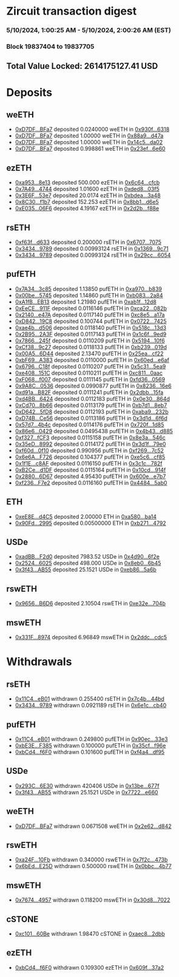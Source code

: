 # Zircuit transaction digest
### 5/10/2024, 1:00:25 AM - 5/10/2024, 2:00:26 AM (EST)
### Block 19837404 to 19837705

## Total Value Locked: 2614175127.41 USD

# Deposits
## weETH
- [0xD7DF...BFa7](https://etherscan.io/address/0xD7DF7E085214743530afF339aFC420c7c720BFa7) deposited 0.0240000 weETH in [0x930f...6318](https://etherscan.io/tx/0xD7DF7E085214743530afF339aFC420c7c720BFa7)
- [0xD7DF...BFa7](https://etherscan.io/address/0xD7DF7E085214743530afF339aFC420c7c720BFa7) deposited 1.00000 weETH in [0x88a9...d47a](https://etherscan.io/tx/0xD7DF7E085214743530afF339aFC420c7c720BFa7)
- [0xD7DF...BFa7](https://etherscan.io/address/0xD7DF7E085214743530afF339aFC420c7c720BFa7) deposited 1.00000 weETH in [0x14c5...da02](https://etherscan.io/tx/0xD7DF7E085214743530afF339aFC420c7c720BFa7)
- [0xD7DF...BFa7](https://etherscan.io/address/0xD7DF7E085214743530afF339aFC420c7c720BFa7) deposited 0.998861 weETH in [0x23ef...6e60](https://etherscan.io/tx/0xD7DF7E085214743530afF339aFC420c7c720BFa7)
## ezETH
- [0xa953...8e13](https://etherscan.io/address/0xa953199f569B65977b649c428dF7883CB2378e13) deposited 500.000 ezETH in [0x6c64...cfcb](https://etherscan.io/tx/0xa953199f569B65977b649c428dF7883CB2378e13)
- [0x7A49...4744](https://etherscan.io/address/0x7A493Be5c2ce014cD049Bf178a1ac0Db1B434744) deposited 1.01600 ezETH in [0xded8...03f5](https://etherscan.io/tx/0x7A493Be5c2ce014cD049Bf178a1ac0Db1B434744)
- [0x3E6F...53e7](https://etherscan.io/address/0x3E6F93ED7A1b0187B7967597644A5993C00953e7) deposited 20.0174 ezETH in [0xbdea...3a48](https://etherscan.io/tx/0x3E6F93ED7A1b0187B7967597644A5993C00953e7)
- [0x8C30...f1b7](https://etherscan.io/address/0x8C30fBaC2143e5467B1c3FDf485eBFa9133Af1b7) deposited 152.253 ezETH in [0x8bb1...d6e5](https://etherscan.io/tx/0x8C30fBaC2143e5467B1c3FDf485eBFa9133Af1b7)
- [0xE035...06F6](https://etherscan.io/address/0xE0352Dbcc442820f0FAD9506C77E6a669BaF06F6) deposited 4.19167 ezETH in [0x2d2b...f88e](https://etherscan.io/tx/0xE0352Dbcc442820f0FAD9506C77E6a669BaF06F6)
## rsETH
- [0xf63f...d633](https://etherscan.io/address/0xf63f0AB810785397E71f48dd158f475D3559d633) deposited 0.200000 rsETH in [0x6707...7075](https://etherscan.io/tx/0xf63f0AB810785397E71f48dd158f475D3559d633)
- [0x3434...9789](https://etherscan.io/address/0x34349c5569e7B846c3558961552D2202760A9789) deposited 0.00993124 rsETH in [0x1369...9c71](https://etherscan.io/tx/0x34349c5569e7B846c3558961552D2202760A9789)
- [0x3434...9789](https://etherscan.io/address/0x34349c5569e7B846c3558961552D2202760A9789) deposited 0.00993124 rsETH in [0x29cc...6054](https://etherscan.io/tx/0x34349c5569e7B846c3558961552D2202760A9789)
## pufETH
- [0x7A34...3c85](https://etherscan.io/address/0x7A34C7AaEF4382FBf0f674580566Fd1740d83c85) deposited 1.13850 pufETH in [0xa970...b839](https://etherscan.io/tx/0x7A34C7AaEF4382FBf0f674580566Fd1740d83c85)
- [0x00be...5745](https://etherscan.io/address/0x00be6208d00536469A3beB12CEAd2F4AbE465745) deposited 1.14860 pufETH in [0xb083...2a84](https://etherscan.io/tx/0x00be6208d00536469A3beB12CEAd2F4AbE465745)
- [0xA1fB...EB13](https://etherscan.io/address/0xA1fB0F6235286caC4dF4F1a117cd159BfAeaEB13) deposited 1.21980 pufETH in [0xab1f...12d8](https://etherscan.io/tx/0xA1fB0F6235286caC4dF4F1a117cd159BfAeaEB13)
- [0xEeCE...911F](https://etherscan.io/address/0xEeCE26a5d196741eD60f49B400857101406A911F) deposited 0.0116146 pufETH in [0xca22...082b](https://etherscan.io/tx/0xEeCE26a5d196741eD60f49B400857101406A911F)
- [0x2140...e47A](https://etherscan.io/address/0x21402586F1B01f7fb3E4b01c995D366bdE9ce47A) deposited 0.0117140 pufETH in [0xc8e5...a17a](https://etherscan.io/tx/0x21402586F1B01f7fb3E4b01c995D366bdE9ce47A)
- [0xD842...19C8](https://etherscan.io/address/0xD84287E85bda75D46912A77F8dcE13aFA62a19C8) deposited 0.100744 pufETH in [0x0722...7425](https://etherscan.io/tx/0xD84287E85bda75D46912A77F8dcE13aFA62a19C8)
- [0xae4b...d506](https://etherscan.io/address/0xae4b10d295884e5762cc08b09FfC45053dc8d506) deposited 0.0118140 pufETH in [0x518c...13d3](https://etherscan.io/tx/0xae4b10d295884e5762cc08b09FfC45053dc8d506)
- [0x2B95...2A3F](https://etherscan.io/address/0x2B9567e57E14Fd42112a4aA35E3060F7a2862A3F) deposited 0.0117143 pufETH in [0x1c6f...9ed9](https://etherscan.io/tx/0x2B9567e57E14Fd42112a4aA35E3060F7a2862A3F)
- [0x7866...245f](https://etherscan.io/address/0x7866EcD53Ec30e90953554F3680aC69d9C31245f) deposited 0.0110209 pufETH in [0x5194...10f6](https://etherscan.io/tx/0x7866EcD53Ec30e90953554F3680aC69d9C31245f)
- [0xCf38...9c27](https://etherscan.io/address/0xCf38a1B28D3290F2156fd3C92e332890B3A39c27) deposited 0.0118133 pufETH in [0xb239...019d](https://etherscan.io/tx/0xCf38a1B28D3290F2156fd3C92e332890B3A39c27)
- [0x00A5...6D44](https://etherscan.io/address/0x00A5D33b78A52cf570880873e1c91f7BfB386D44) deposited 2.13470 pufETH in [0x25ea...cf22](https://etherscan.io/tx/0x00A5D33b78A52cf570880873e1c91f7BfB386D44)
- [0xbF69...A383](https://etherscan.io/address/0xbF696e7e4339f7b5a7dB7f6eFF24F81c4AC0A383) deposited 0.0110000 pufETH in [0x60ed...e6af](https://etherscan.io/tx/0xbF696e7e4339f7b5a7dB7f6eFF24F81c4AC0A383)
- [0x6796...C18f](https://etherscan.io/address/0x679674E7621e1D364F8B492b02A052C05904C18f) deposited 0.0110207 pufETH in [0x5c31...5ea9](https://etherscan.io/tx/0x679674E7621e1D364F8B492b02A052C05904C18f)
- [0xe408...151C](https://etherscan.io/address/0xe408478aF11f2FEB5571Bb5c70eB2d69C798151C) deposited 0.0110211 pufETH in [0xc811...0aac](https://etherscan.io/tx/0xe408478aF11f2FEB5571Bb5c70eB2d69C798151C)
- [0xF068...f007](https://etherscan.io/address/0xF06862889BDb58b17F69F9170008AC7509E7f007) deposited 0.0111145 pufETH in [0xfd36...0569](https://etherscan.io/tx/0xF06862889BDb58b17F69F9170008AC7509E7f007)
- [0x9A8C...0536](https://etherscan.io/address/0x9A8C33eE5d68Df1eFEbaFA4b73bb7d59B6930536) deposited 0.0990877 pufETH in [0x8236...16e6](https://etherscan.io/tx/0x9A8C33eE5d68Df1eFEbaFA4b73bb7d59B6930536)
- [0xd91a...B82F](https://etherscan.io/address/0xd91abb97A33d748B706bd74E268Dd651a680B82F) deposited 0.0111241 pufETH in [0x2dbb...15fa](https://etherscan.io/tx/0xd91abb97A33d748B706bd74E268Dd651a680B82F)
- [0xd4BB...6424](https://etherscan.io/address/0xd4BB9AbFe98fB315f9cdCEB2fb96F30F4C756424) deposited 0.0112183 pufETH in [0x0e30...864d](https://etherscan.io/tx/0xd4BB9AbFe98fB315f9cdCEB2fb96F30F4C756424)
- [0xCd70...8b66](https://etherscan.io/address/0xCd7008f66EA7cB45D85F25cCF240cdAFCdE18b66) deposited 0.0113179 pufETH in [0xb7d1...8eb7](https://etherscan.io/tx/0xCd7008f66EA7cB45D85F25cCF240cdAFCdE18b66)
- [0xD642...5fD8](https://etherscan.io/address/0xD64290d4E7AeF5Cf2fDd16BEAAdE1150e65f5fD8) deposited 0.0112193 pufETH in [0xaba9...232b](https://etherscan.io/tx/0xD64290d4E7AeF5Cf2fDd16BEAAdE1150e65f5fD8)
- [0xD74B...Ce56](https://etherscan.io/address/0xD74BE41547fe2b73ce76e27a235042783A3ECe56) deposited 0.0113186 pufETH in [0x3d1d...6f6d](https://etherscan.io/tx/0xD74BE41547fe2b73ce76e27a235042783A3ECe56)
- [0x57d7...4b4c](https://etherscan.io/address/0x57d7E6C084B424fB0164eF955c8B5CcA8c394b4c) deposited 0.0114176 pufETH in [0x720f...1d85](https://etherscan.io/tx/0x57d7E6C084B424fB0164eF955c8B5CcA8c394b4c)
- [0x86e6...0429](https://etherscan.io/address/0x86e60DBf38a3E9DDB20D7970d7F6c5CADcAf0429) deposited 0.0495438 pufETH in [0x4b43...d885](https://etherscan.io/tx/0x86e60DBf38a3E9DDB20D7970d7F6c5CADcAf0429)
- [0xf327...fCF3](https://etherscan.io/address/0xf327C63CcDaC064b3AcDfbd0452A06126352fCF3) deposited 0.0115158 pufETH in [0x8e3a...546c](https://etherscan.io/tx/0xf327C63CcDaC064b3AcDfbd0452A06126352fCF3)
- [0x35eD...8992](https://etherscan.io/address/0x35eD8a5E8409089Af5589c3bd51437e603828992) deposited 0.0114172 pufETH in [0x3d1f...79e0](https://etherscan.io/tx/0x35eD8a5E8409089Af5589c3bd51437e603828992)
- [0xf60d...0f10](https://etherscan.io/address/0xf60d149FD46Df5A908BF0Ea749F01436D9EC0f10) deposited 0.990956 pufETH in [0xf269...7c52](https://etherscan.io/tx/0xf60d149FD46Df5A908BF0Ea749F01436D9EC0f10)
- [0x6e6A...F726](https://etherscan.io/address/0x6e6Ac8eB313108A4F11Eb02Dd84d205d06aaF726) deposited 0.104377 pufETH in [0xe5c6...cf85](https://etherscan.io/tx/0x6e6Ac8eB313108A4F11Eb02Dd84d205d06aaF726)
- [0x1f1E...c8AF](https://etherscan.io/address/0x1f1E9F2BCf66f307Db8372CAb8462235d881c8AF) deposited 0.0116150 pufETH in [0x3c1c...782f](https://etherscan.io/tx/0x1f1E9F2BCf66f307Db8372CAb8462235d881c8AF)
- [0xB2Ce...d1DF](https://etherscan.io/address/0xB2Ce2aa8F96044b8aaAb0876A032232a600ad1DF) deposited 0.0115164 pufETH in [0x10cd...914f](https://etherscan.io/tx/0xB2Ce2aa8F96044b8aaAb0876A032232a600ad1DF)
- [0x2880...6D67](https://etherscan.io/address/0x2880eB64402Fb9856EbFca2F2aB417da55B06D67) deposited 4.95430 pufETH in [0x600e...e7b7](https://etherscan.io/tx/0x2880eB64402Fb9856EbFca2F2aB417da55B06D67)
- [0xf236...F7e2](https://etherscan.io/address/0xf2360bfA46acDdfde3Ce31fCF55D4AC57765F7e2) deposited 0.0116160 pufETH in [0x4484...5ab0](https://etherscan.io/tx/0xf2360bfA46acDdfde3Ce31fCF55D4AC57765F7e2)
## ETH
- [0xeE8E...d4C5](https://etherscan.io/address/0xeE8Ecf29B0BaF9370e62c94e7587D8a160Cfd4C5) deposited 2.00000 ETH in [0xa580...ba14](https://etherscan.io/tx/0xeE8Ecf29B0BaF9370e62c94e7587D8a160Cfd4C5)
- [0x90Fd...2995](https://etherscan.io/address/0x90FdEd533Ac5B68fFC09699e8C3f38AD30d42995) deposited 0.00500000 ETH in [0xb271...4792](https://etherscan.io/tx/0x90FdEd533Ac5B68fFC09699e8C3f38AD30d42995)
## USDe
- [0xadBB...F2d0](https://etherscan.io/address/0xadBB30e6672fcf248b63961B3fb8c7707fD7F2d0) deposited 7983.52 USDe in [0x4d90...6f2e](https://etherscan.io/tx/0xadBB30e6672fcf248b63961B3fb8c7707fD7F2d0)
- [0x2524...6025](https://etherscan.io/address/0x252432fA3A804da4f82189780df0de4ab0C66025) deposited 498.000 USDe in [0x8eb0...6b45](https://etherscan.io/tx/0x252432fA3A804da4f82189780df0de4ab0C66025)
- [0x3f43...AB55](https://etherscan.io/address/0x3f437B807Dfd173AFCFbd40BC62a899c7f04AB55) deposited 25.1521 USDe in [0xeb86...5a6b](https://etherscan.io/tx/0x3f437B807Dfd173AFCFbd40BC62a899c7f04AB55)
## rswETH
- [0x9656...B6D6](https://etherscan.io/address/0x9656bB350d7d583db03D62C0d754fa9126d3B6D6) deposited 2.10504 rswETH in [0xe32e...704b](https://etherscan.io/tx/0x9656bB350d7d583db03D62C0d754fa9126d3B6D6)
## mswETH
- [0x331F...8974](https://etherscan.io/address/0x331F048Ff13efCBA008dF4594Fd5C9E031118974) deposited 6.96849 mswETH in [0x2ddc...cdc5](https://etherscan.io/tx/0x331F048Ff13efCBA008dF4594Fd5C9E031118974)
# Withdrawals
## rsETH
- [0x11C4...eB01](https://etherscan.io/address/0x11C40c77A5d5Dd9C3697CB7Faf43Ba2F2b95eB01) withdrawn 0.255400 rsETH in [0x7c4b...44bd](https://etherscan.io/tx/0x11C40c77A5d5Dd9C3697CB7Faf43Ba2F2b95eB01)
- [0x3434...9789](https://etherscan.io/address/0x34349c5569e7B846c3558961552D2202760A9789) withdrawn 0.0921189 rsETH in [0x6e1c...cb40](https://etherscan.io/tx/0x34349c5569e7B846c3558961552D2202760A9789)
## pufETH
- [0x11C4...eB01](https://etherscan.io/address/0x11C40c77A5d5Dd9C3697CB7Faf43Ba2F2b95eB01) withdrawn 0.249800 pufETH in [0x90ec...33e3](https://etherscan.io/tx/0x11C40c77A5d5Dd9C3697CB7Faf43Ba2F2b95eB01)
- [0xbE3E...F385](https://etherscan.io/address/0xbE3E933A363c715E18c2457B6A6D3E1eb1D8F385) withdrawn 0.100000 pufETH in [0x35cf...f96e](https://etherscan.io/tx/0xbE3E933A363c715E18c2457B6A6D3E1eb1D8F385)
- [0xbCd4...f6F0](https://etherscan.io/address/0xbCd4C2DD305F501e6dBb2a46D67dcA3d7C39f6F0) withdrawn 0.101600 pufETH in [0xf4a4...df95](https://etherscan.io/tx/0xbCd4C2DD305F501e6dBb2a46D67dcA3d7C39f6F0)
## USDe
- [0x293C...6E30](https://etherscan.io/address/0x293C6937D8D82e05B01335F7B33FBA0c8e256E30) withdrawn 420406 USDe in [0x13be...677f](https://etherscan.io/tx/0x293C6937D8D82e05B01335F7B33FBA0c8e256E30)
- [0x3f43...AB55](https://etherscan.io/address/0x3f437B807Dfd173AFCFbd40BC62a899c7f04AB55) withdrawn 25.1521 USDe in [0x7722...e660](https://etherscan.io/tx/0x3f437B807Dfd173AFCFbd40BC62a899c7f04AB55)
## weETH
- [0xD7DF...BFa7](https://etherscan.io/address/0xD7DF7E085214743530afF339aFC420c7c720BFa7) withdrawn 0.0671508 weETH in [0x2e62...d842](https://etherscan.io/tx/0xD7DF7E085214743530afF339aFC420c7c720BFa7)
## rswETH
- [0xa24F...10Fb](https://etherscan.io/address/0xa24F3497349Cf3bd6e6816b7d2c3A1BcA31D10Fb) withdrawn 0.340000 rswETH in [0x7f2c...473b](https://etherscan.io/tx/0xa24F3497349Cf3bd6e6816b7d2c3A1BcA31D10Fb)
- [0x6bEd...E25D](https://etherscan.io/address/0x6bEd7Bbb6c7A8c64072c78Ccf2ea255ecc55E25D) withdrawn 0.500000 rswETH in [0x0bbc...4b77](https://etherscan.io/tx/0x6bEd7Bbb6c7A8c64072c78Ccf2ea255ecc55E25D)
## mswETH
- [0x7674...4957](https://etherscan.io/address/0x76743cf32954DF9C9E450EDCD7462a3886444957) withdrawn 0.118200 mswETH in [0x30d8...7022](https://etherscan.io/tx/0x76743cf32954DF9C9E450EDCD7462a3886444957)
## cSTONE
- [0xc101...60Be](https://etherscan.io/address/0xc10181C7d1BD5dF50B46E9ba9Bb923aDeFFc60Be) withdrawn 1.98470 cSTONE in [0xaec8...2dbb](https://etherscan.io/tx/0xc10181C7d1BD5dF50B46E9ba9Bb923aDeFFc60Be)
## ezETH
- [0xbCd4...f6F0](https://etherscan.io/address/0xbCd4C2DD305F501e6dBb2a46D67dcA3d7C39f6F0) withdrawn 0.109300 ezETH in [0x609f...37a2](https://etherscan.io/tx/0xbCd4C2DD305F501e6dBb2a46D67dcA3d7C39f6F0)

